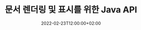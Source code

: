 ---
############################# Static ############################
layout: "product"
date: 2022-02-23T12:00:00+02:00
draft: false

lang: ko
product: "Viewer"
product_tag: "viewer"
platform: "Java"
platform_tag: "java"

############################# Head ############################
head_title: "PDF Word Excel HTML 이미지 및 이메일용 Java 문서 뷰어 API"
head_description: "Java 문서 뷰어 및 파일 렌더링 API. Java 애플리케이션에 PDF 뷰어, Word 뷰어, Excel 뷰어, 이미지 뷰어, HTML 뷰어, 이메일 뷰어를 추가합니다."

############################# Header ############################
title: "문서 렌더링 및 표시를 위한 Java API"
description: "기본적으로 170개 이상의 파일 형식을 지원하는 다중 형식 문서를 렌더링, 보기 및 조작하는 Java 애플리케이션을 개발하기 위한 문서 뷰어 라이브러리."
button:
    enable: true
    icon: "fas fa-arrow-down"
    label: "Download Free Trial"
    link: "https://downloads.groupdocs.com/viewer/java"

############################# SubMenu ############################
submenu:
    enable: true
    
    left:
        img_alt: "GroupDocs.Viewer for Java"
        image: "https://www.groupdocs.cloud/templates/groupdocs/images/product-logos/groupdocs-viewer-java.png"
        product: "GroupDocs.Viewer"
        platform: "Java"

    middle:
        button:
            # button loop
            - link: "#overview"
              text: "개요"

            # button loop
            - link: "#features"
              text: "특징"

            # button loop
            - link: "#support"
              text: "지원하다"

            # button loop
            - link: "https://products.groupdocs.app/viewer/total"
              text: "라이브 데모"

            # button loop
            - link: "https://purchase.groupdocs.com/pricing/viewer/java"
              text: "가격"

    right:
        link_download: "https://releases.groupdocs.com/viewer/java/"
        link_learn: "https://docs.groupdocs.com/viewer/java/"
        link_buy: "https://purchase.groupdocs.com"

############################# Overview ############################
overview:
    enable: true
    content: |
      Java용 GroupDocs.Viewer는 강력한 문서 뷰어 API 세트를 결합하여 추가 소프트웨어를 설치할 필요 없이 Java 응용 프로그램에 이미지와 문서 형식을 표시합니다. 기본적으로 문서를 래스터화하고 SVG+HTML+CSS로 변환하여 문서 보기의 품질을 향상하는 동시에 진정한 텍스트의 고충실도 출력을 제공합니다. 문서 렌더링 API 사용 – PDF, HTML, XML, Microsoft Office Word, Excel 워크시트, PowerPoint 프레젠테이션, Outlook 전자 메일, Visio 다이어그램, 프로젝트, 메타파일, 이미지 및 기타 다양한 파일 형식을 쉽고 프로그래밍 위험 없이 빠르게 볼 수 있습니다. 또한 암호로 보호된 파일을 표시하고 렌더링 후 HTML, 이미지 또는 PDF 형식으로 문서 표현을 얻을 수 있습니다. 파일 뷰어 라이브러리는 전체 문서를 표시하거나 프로세스 속도를 높이기 위해 부분적으로 렌더링할 수 있으므로 사용자 정의가 가능합니다. GroupDocs.Viewer for Java API를 통해 페이지, 스프레드시트의 특정 셀 범위를 보거나 개별 문서 계층을 PDF 및 CAD와 같은 형식으로 렌더링할 수도 있습니다.  

      GroupDocs.Viewer for Java API를 사용하면 지원되는 파일 형식에 대한 주석 또는 설명이 있거나 없는 문서를 렌더링할 수 있습니다. 또한 사용자 정의 글꼴 디렉토리를 추가하고 FileType, Extension, Name, PageCount 등과 같은 기본 문서 정보를 추출할 수 있습니다.  

      Java용 GroupDocs.Viewer는 모든 Java 버전과 호환되며 Java 런타임을 실행할 수 있는 널리 사용되는 운영 체제(Windows, Linux, macOS)를 지원합니다.
    tabs:
      enable: true
      
      ## TAB ONE ##
      tab_one:
        description: |
          다음은 Java용 GroupDocs.Viewer의 개요입니다.
      
        right:
          enable: true
          icon: "fab fa-html5"
          title: "개요"
          content: |
            * 170개 이상의 문서 유형 표시 
            * HTML, 이미지, PDF 버전 받기 
            * 회전 및 재정렬 
            * 워터마크 적용 
            * 빠른 프로세스를 위한 캐시 
            * 사용자 지정 글꼴 추가 
            * 인코딩 표준 적용 
            * 사용자 정의 입력 데이터 핸들러 
            * 변경 사항 추적으로 렌더링 
            * 반응형 HTML로 렌더링 
            * PDF 및 CAD 레이어 렌더링 
            * 보호된 파일 렌더링 
      
      ## TAB TWO ##
      tab_two:
        description: |
          Java용 GroupDocs.Viewer는 Microsoft Office, 이미지, 다이어그램 등을 포함하여 널리 사용되는 모든 문서 파일 형식을 지원합니다.

        left:
          enable: true
          table:
            # table loop
            - title: "Microsoft Office"
              content: |
                * **Word:** DOC, DOCX, DOCM, DOT, DOTX, DOTM, RTF, TXT
                * **Excel:** XLS, XLSX, XLSM, XLSB, XLTM, XLT, XLTM, XLTX, XLAM, SXC, SpreadsheetML
                * **PowerPoint:** PPT, PPTX, PPS, PPSX, PPSM, POT, POTM, POTX, PPTM
                * **Visio:** VSD, VDX, VSS, VSSX, VSX, VST, VSTX, VTX, VSDX, VDW, VSTM, VSSM, VSDM
                * **Project:** MPP, MPT, MPX
                * **Outlook:** MSG, EML, EMLX, PST, OST
                * **OneNote:** ONE

            # table loop
            - title: "기타 형식"
              content: |
                * **페이지 레이아웃 파일:** PDF, TEX, XPS, OXPS
                * **OpenDocument:** ODT, OTT, ODS, ODP, OTP, OTS, ODG, OTG, FODP, FODG
                * **구분 기호로 구분된 값:** CSV, TSV
                * **편물:** HTML, MHT, MHTML
                * **Metafile:** WMF, EMF, CGM, EMZ, WMZ
                * **PostScript:** PS, EPS
                * **아카이브:** ZIP, TAR, BZ2, GZ, RAR, RAR5
                * **다양한:** OBJ, EPUB, MOBI, DjVu, XML, VCF, VCARD, NUMBERS, NSF

        right:
          enable: true
          table:
            # table loop
            - title: "이미지, 그래픽 및 다이어그램"
              content: |
                * **이미지:** BMP, GIF, JPG, PNG, TIFF, WebP, DNG, DIB
                * **윈도우 아이콘:** ICO
                * **확장 가능한 벡터 그래픽:** SVG, CDR, CMX, IGS, SVGZ
                * **Jpeg2000:** JP2, J2C, J2K, JPC, JPF, JPX, JPM
                * **어도비 포토샵:** PSD, PSB
                * **프린터 명령 언어:** PCL
                * **스테레오 리소그래피(3D 인쇄):** STL
                * **산업 기초 수업:** IFC
                * **의료 영상:** DICOM
                * **플로터 문서:** PLT, HPG
                * **Autodesk 디자인 웹 형식:** DWF, DWG
                * **AutoCAD 도면:** DWT, IFC, STL, CF2
                * **ISFF 기반 DGN(V7):** DGN

            # table loop
            - title: "프로그래밍 언어 형식"
              content: |
                * **C/C++/C# 파일:** C, CC, C# , CPP, CXX, CS, H, HH, M, MM
                * **자바/자바스크립트 파일:** JAVA, JS, JSON, PROPERTIES
                * **다양한:** VB, PHP, SQL, PL, PY, PV, RB, RST, SASS, SCALA, SCM, SCRIPT, AS, AS3, ASM, BAT, CMAKE, CSS, DIFF, ERB, GROOVY, HAML, LESS, LOG, M, MAKE, MD, ML, MM, SH, SML, VIM, YAML

      ## TAB THREE ##
      tab_three:
        description: |
          Java용 GroupDocs.Viewer는 다음 운영 체제, 프레임워크 및 패키지 관리자를 지원합니다.
        
        left:
          enable: true
          table:
            # table loop
            - icon: "fab fa-windows"
              title: "운영체제"
              content: |
                * 마이크로소프트 윈도우 서버 2003 이상 
                * 마이크로소프트 윈도우 XP 이상 
                * 마이크로소프트 윈도우 10 & 11 
                * Linux(Ubuntu, OpenSUSE, CentOS 등) 
                * 맥 OS X 

            # table loop
            - icon: "fas fa-code"
              title: "지원되는 프레임워크"
              content: |
                * J2SE 8.0(1.8) 이상(예: Java 17) 

        right:
          enable: true
          table:
            # table loop
            - icon: "fas fa-cogs"
              title: "개발 환경"
              content: |
                * NetBeans
                * IntelliJ IDEA
                * Eclipse

            # table loop
            - icon: "fas fa-tools"
              title: "빌드 자동화 도구"
              content: |
                * Maven
                * Gradle

############################# Features ############################
features:
    enable: true
    title: "Java용 GroupDocs.Viewer 기능"

    feature:
      # feature loop
      - icon: "fas fa-copy"
        content: "HTML, PDF, 이미지, Word, Excel 및 기타 문서 형식용 뷰어"

      # feature loop
      - icon: "fas fa-eye"
        content: "AutoCAD 도면(DWG) 파일을 SVG 형식으로 렌더링"

      # feature loop
      - icon: "fas fa-bolt"
        content: "변환된 파일의 배경색 조정"
      
      # feature loop
      - icon: "fas fa-file-powerpoint"
        content: "문서를 SVG, HTML 및 CSS로 래스터화 및 변환"

      # feature loop
      - icon: "fas fa-code"
        content: "렌더링을 통해 문서의 HTML, 이미지 또는 PDF 표현 얻기"

      # feature loop
      - icon: "fas fa-cloud"
        content: "로드 시간 단축을 위한 캐시된 문서 버전"

      # feature loop
      - icon: "fas fa-remove-format"
        content: "사용자 정의 글꼴 디렉토리 구성"

      # feature loop
      - icon: "fas fa-comment-slash"
        content: "Word, Excel 및 이메일 문서에 인코딩 표준 적용"

      # feature loop
      - icon: "fas fa-location-arrow"
        content: "FTP 또는 클라우드 저장소에서 원격으로 문서 렌더링"

      # feature loop
      - icon: "fas fa-border-all"
        content: "렌더링하는 동안 주석 및 주석 제거 또는 유지"

      # feature loop
      - icon: "fas fa-wrench"
        content: "문서 페이지를 별도의 HTML 페이지로 렌더링"

      # feature loop
      - icon: "fas fa-columns"
        content: "숨겨진 슬라이드 및 페이지 렌더링 및 렌더링된 문서에 페이지 재정렬 적용"

      # feature loop
      - icon: "fas fa-file-word"
        content: "페이지 범위, 특정 페이지 또는 모든 페이지를 HTML로 렌더링"

      # feature loop
      - icon: "fas fa-envelope"
        content: "문서 주석 렌더링 또는 숨기기"

      # feature loop
      - icon: "fas fa-print"
        content: "렌더링을 통해 일부 문서 형식에 대한 반응형 HTML 만들기"

      # feature loop
      - icon: "fas fa-file-archive"
        content: "글꼴을 제외하여 렌더링된 HTML의 결과 파일 크기 줄이기"

      # feature loop
      - icon: "fas fa-lock"
        content: "출력 HTML 및 CSS를 축소하기 위해 주석, 추가 공백 등을 제거합니다."

      # feature loop
      - icon: "fas fa-file-code"
        content: "소스 문서의 좌표를 사용하여 포함된 텍스트 읽기"
      
      # feature loop
      - icon: "fas fa-fill-drip"
        content: "렌더링된 출력의 Excel 시트에서 셀 테두리 표시/숨기기"

      # feature loop
      - icon: "fas fa-file-excel"
        content: "Excel 시트에서 각 페이지의 특정 행 수 렌더링"

      # feature loop
      - icon: "fas fa-heading"
        content: "렌더링 모델 및 비어 있지 않은 모든 레이아웃 또는 CAD 파일의 특정 레이아웃"

      # feature loop
      - icon: "fas fa-project-diagram"
        content: "Outlook 데이터 파일(OST/PST)의 항목을 PDF로 렌더링"

      # feature loop
      - icon: "fas fa-cube"
        content: "타일 ​​렌더링 또는 이미지, HTML 또는 PDF로 CAD 문서의 좌표에 의한 렌더링"

      # feature loop
      - icon: "fab fa-uncharted"
        content: "PDF로 렌더링할 때 인쇄 제한 설정"

    more_feature:
      # more_feature_loop
      - title: "문서 보기를 위한 효율적이고 신뢰할 수 있는 API"
        content: |
          GroupDocs.Viewer for Java API는 150개 이상의 다양한 파일 형식의 문서를 보고 렌더링하고 표시하는 데 사용할 수 있습니다. 문서의 내용과 구조를 그대로 유지하면서 안정적이고 효율적으로 수행됩니다. 다음 예는 Java API용 GroupDocs.Viewer가 Java를 사용하여 DOCX 파일을 이미지 파일로 렌더링하는 용이성 수준을 보여줍니다.

          ```java
          // Initialize Viewer
          Viewer viewer = new Viewer("invoice.docx");
          // Create view options
          PdfViewOptions viewOptions = new PdfViewOptions();
          // Convert file to PDF and check the output in the current directory
          viewer.view(viewOptions);
          ```
      # more_feature_loop
      - title: "문서를 렌더링하는 동안 변환 수행"
        content: "Java API용 GroupDocs.Viewer는 렌더링된 문서에 적용할 수 있는 다양한 변환 옵션을 제공하여 보다 사용자 정의된 보기 및 표시를 제공합니다. 각도를 제공하여 페이지를 회전할 수 있습니다. 렌더링된 페이지의 순서를 지정할 수 있습니다. 렌더링된 페이지 또는 이미지에 특정 텍스트를 워터마크로 적용합니다. GroupDocs.Viewer for Java API를 통해 렌더링되는 문서에 사용자 지정 글꼴을 추가할 수도 있습니다."

      # more_feature_loop
      - title: "이메일 첨부 파일 작업"
        content: "GroupDocs.Viewer for Java API를 사용하면 이메일의 특정 첨부 파일이나 모든 첨부 파일을 가져올 수 있습니다. 필요한 이메일 첨부 파일을 받으면 이러한 첨부 파일을 이미지 또는 HTML로 렌더링할 수 있습니다."

############################# Support ############################
support:
    enable: true

############################# Solutions ##########################
solutions:
    enable: true
    title: "GroupDocs.Viewer는 널리 사용되는 다른 개발 환경을 위한 문서 보기 API를 제공합니다."

    solution:
        # solution loop
        - img_alt: "GroupDocs.Viewer for .NET"
          image: "https://www.groupdocs.cloud/templates/groupdocs/images/product-logos/groupdocs-viewer-net.png"
          product: "GroupDocs.Viewer"
          platform: ".NET"
          link: "/viewer/net/"

############################# Back to top ##########################
back_to_top:
  enable: true
---